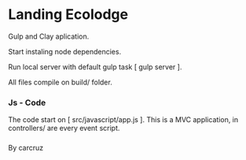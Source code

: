 # Landing Ecolodge

Gulp and Clay aplication.

Start instaling node dependencies. 

Run local server with default gulp task [ gulp server ]. 

All files compile on build/ folder.

### Js - Code

The code start on [ src/javascript/app.js ]. 
This is a MVC application, in controllers/ are every event script.


### 
By carcruz